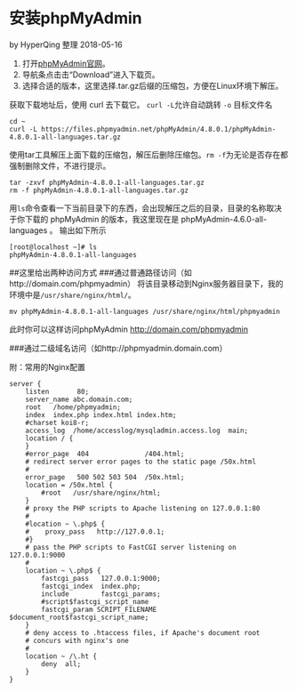 # 安装phpMyAdmin

by HyperQing 整理 2018-05-16

1. 打开[phpMyAdmin官网](http://www.phpmyadmin.net/)。
2. 导航条点击击“Download”进入下载页。
3. 选择合适的版本，这里选择.tar.gz后缀的压缩包，方便在Linux环境下解压。

获取下载地址后，使用 curl 去下载它。
`curl -L`允许自动跳转  `-o` 目标文件名
```
cd ~
curl -L https://files.phpmyadmin.net/phpMyAdmin/4.8.0.1/phpMyAdmin-4.8.0.1-all-languages.tar.gz
```
使用tar工具解压上面下载的压缩包，解压后删除压缩包。`rm -f`为无论是否存在都强制删除文件，不进行提示。
```
tar -zxvf phpMyAdmin-4.8.0.1-all-languages.tar.gz
rm -f phpMyAdmin-4.8.0.1-all-languages.tar.gz
```


用`ls`命令查看一下当前目录下的东西，会出现解压之后的目录，目录的名称取决于你下载的 phpMyAdmin 的版本，我这里现在是 phpMyAdmin-4.6.0-all-languages 。
输出如下所示
```
[root@localhost ~]# ls
phpMyAdmin-4.8.0.1-all-languages
```
##这里给出两种访问方式
###通过普通路径访问（如http://domain.com/phpmyadmin）
将该目录移动到Nginx服务器目录下，我的环境中是`/usr/share/nginx/html/`。
```
mv phpMyAdmin-4.8.0.1-all-languages /usr/share/nginx/html/phpmyadmin
```

此时你可以这样访问phpMyAdmin
http://domain.com/phpmyadmin

###通过二级域名访问（如http://phpmyadmin.domain.com）

附：常用的Nginx配置

```
server {
    listen       80;
    server_name abc.domain.com;
    root   /home/phpmyadmin;
    index  index.php index.html index.htm;
    #charset koi8-r;
    access_log  /home/accesslog/mysqladmin.access.log  main;
    location / {
    }
    #error_page  404              /404.html;
    # redirect server error pages to the static page /50x.html
    #
    error_page   500 502 503 504  /50x.html;
    location = /50x.html {
        #root   /usr/share/nginx/html;
    }
    # proxy the PHP scripts to Apache listening on 127.0.0.1:80
    #
    #location ~ \.php$ {
    #    proxy_pass   http://127.0.0.1;
    #}
    # pass the PHP scripts to FastCGI server listening on 127.0.0.1:9000
    #
    location ~ \.php$ {
        fastcgi_pass   127.0.0.1:9000;
        fastcgi_index  index.php;
        include        fastcgi_params;
        #script$fastcgi_script_name
        fastcgi_param SCRIPT_FILENAME $document_root$fastcgi_script_name;
    }
    # deny access to .htaccess files, if Apache's document root
    # concurs with nginx's one
    #
    location ~ /\.ht {
        deny  all;
    }
}
```
